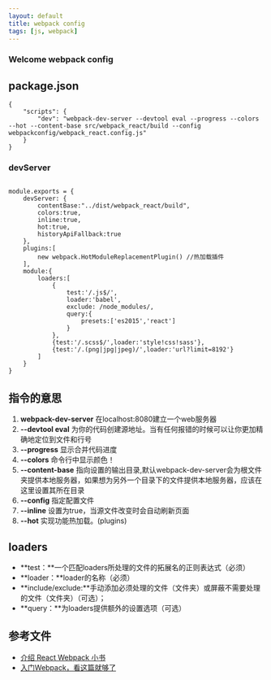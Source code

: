 ```yaml
---
layout: default
title: webpack config
tags: [js, webpack]
---
```

### Welcome webpack config

## package.json

```
{
	"scripts": {
		"dev": "webpack-dev-server --devtool eval --progress --colors --hot --content-base src/webpack_react/build --config webpackconfig/webpack_react.config.js"
	}
}

```

### devServer

```

module.exports = {
	devServer: {
		contentBase:"../dist/webpack_react/build",
		colors:true,
		inline:true,
		hot:true,
		historyApiFallback:true	
	},
	plugins:[
		new webpack.HotModuleReplacementPlugin() //热加载插件
	],
	module:{
		loaders:[
			{
				test:'/.js$/',
				loader:'babel',
				exclude: /node_modules/,
				query:{
					presets:['es2015','react']
				}
			},
			{test:'/.scss$/',loader:'style!css!sass'},
			{test:'/.(png|jpg|jpeg)/',loader:'url?limit=8192'}
		]
	}
}

```

## 指令的意思

1. **webpack-dev-server**  在localhost:8080建立一个web服务器 
2. **--devtool eval** 为你的代码创建源地址。当有任何报错的时候可以让你更加精确地定位到文件和行号
3. **--progress** 显示合并代码进度
4. **--colors**  命令行中显示颜色！
5. **--content-base**  指向设置的输出目录,默认webpack-dev-server会为根文件夹提供本地服务器，如果想为另外一个目录下的文件提供本地服务器，应该在这里设置其所在目录
6. **--config** 指定配置文件
7. **--inline** 设置为true，当源文件改变时会自动刷新页面
8. **--hot** 实现功能热加载。(plugins)

## loaders 

- **test：**一个匹配loaders所处理的文件的拓展名的正则表达式（必须）
- **loader：**loader的名称（必须）
- **include/exclude:**手动添加必须处理的文件（文件夹）或屏蔽不需要处理的文件（文件夹）（可选）；
- **query：**为loaders提供额外的设置选项（可选）


## 参考文件
- [介绍  React Webpack 小书](https://fakefish.github.io/react-webpack-cookbook/Running-a-workflow.html)
- [入门Webpack，看这篇就够了](http://blog.csdn.net/kun5706947/article/details/52596766)

